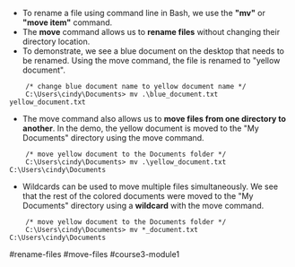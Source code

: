 -   To rename a file using command line in Bash, we use the **"mv"** or **"move item"** command.
-   The **move** command allows us to **rename files** without changing their directory location.
-   To demonstrate, we see a blue document on the desktop that needs to be renamed. Using the move command, the file is renamed to "yellow document".
```
	/* change blue document name to yellow document name */
	C:\Users\cindy\Documents> mv .\blue_document.txt yellow_document.txt
```
-   The move command also allows us to **move files from one directory to another**. In the demo, the yellow document is moved to the "My Documents" directory using the move command.
```
	/* move yellow document to the Documents folder */
	C:\Users\cindy\Documents> mv .\yellow_document.txt C:\Users\cindy\Documents
```
-   Wildcards can be used to move multiple files simultaneously. We see that the rest of the colored documents were moved to the "My Documents" directory using a **wildcard** with the move command.
```
	/* move yellow document to the Documents folder */
	C:\Users\cindy\Documents> mv *_document.txt C:\Users\cindy\Documents
```
#rename-files #move-files #course3-module1 
